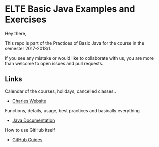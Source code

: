 # ELTE Basic Java Examples and Exercises

Hey there,

This repo is part of the Practices of Basic Java for the course in the semester 2017-2018/1.

If you see any mistake or would like to collaborate with us, you are more than welcome to open issues and pull requests.

## Links
Calendar of the courses, holidays, cancelled classes..
* [Charles Website](ferraricharles.github.io)

Functions, details, usage, best practices and basically everything

* [Java Documentation](http://docs.oracle.com/javase/8/docs/)

How to use GitHub itself
* [GitHub Guides](https://guides.github.com/)
